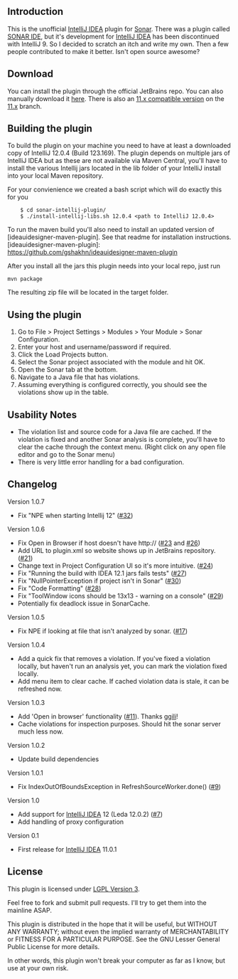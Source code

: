 Introduction
-----------

This is the unofficial [IntelliJ IDEA] plugin for [Sonar]. There was a plugin called [SONAR IDE], but it's development for [IntelliJ IDEA] has been discontinued with IntelliJ 9. So I decided to scratch an itch and write my own. Then a few people contributed to make it better. Isn't open source awesome?

[IntelliJ IDEA]: http://www.jetbrains.com/idea/
[Sonar]: http://www.sonarsource.org/
[SONAR IDE]: http://docs.codehaus.org/display/SONAR/IntelliJ+IDEA+Plugin

Download
--------

You can install the plugin through the official JetBrains repo. You can also manually download it [here].
There is also an [11.x compatible version] on the [11.x] branch.

[here]: http://plugins.jetbrains.com/plugin?pr=idea&pluginId=7168
[11.x compatible version]: https://github.com/gshakhn/sonar-intellij-plugin/blob/11.x/sonar-intellij-plugin-idea11.zip
[11.x]: https://github.com/gshakhn/sonar-intellij-plugin/tree/11.x

Building the plugin
------------------

To build the plugin on your machine you need to have at least a downloaded copy of IntelliJ 12.0.4 (Build 123.169).
The plugin depends on multiple jars of IntelliJ IDEA but as these are not available via Maven Central, you'll have to
install the various Intellij jars located in the lib folder of your IntelliJ install into your local Maven repository.

For your convienience we created a bash script which will do exactly this for you
```
    $ cd sonar-intellij-plugin/
    $ ./install-intellij-libs.sh 12.0.4 <path to IntelliJ 12.0.4>
```

To run the maven build you'll also need to install an updated version of [ideauidesigner-maven-plugin]. See that readme for installation instructions.
[ideauidesigner-maven-plugin]: https://github.com/gshakhn/ideauidesigner-maven-plugin

After you install all the jars this plugin needs into your local repo, just run

    mvn package

The resulting zip file will be located in the target folder.


Using the plugin
------------------

1. Go to  File > Project Settings > Modules > Your Module > Sonar Configuration.
2. Enter your host and username/password if required.
3. Click the Load Projects button.
4. Select the Sonar project associated with the module and hit OK.
5. Open the Sonar tab at the bottom.
6. Navigate to a Java file that has violations.
7. Assuming everything is configured correctly, you should see the violations show up in the table.


Usability Notes
------------------
- The violation list and source code for a Java file are cached. If the violation is fixed and another Sonar analysis is complete, you'll have to clear the cache through the context menu. (Right click on any open file editor and go to the Sonar menu)
- There is very little error handling for a bad configuration.


Changelog
---------

Version 1.0.7
- Fix "NPE when starting Intellij 12" ([#32](https://github.com/gshakhn/sonar-intellij-plugin/issues/32))

Version 1.0.6
- Fix Open in Browser if host doesn't have http:// ([#23](https://github.com/gshakhn/sonar-intellij-plugin/issues/23) and [#26](https://github.com/gshakhn/sonar-intellij-plugin/pull/26))
- Add URL to plugin.xml so website shows up in JetBrains repository. ([#21](https://github.com/gshakhn/sonar-intellij-plugin/issues/21))
- Change text in Project Configuration UI so it's more intuitive. ([#24](https://github.com/gshakhn/sonar-intellij-plugin/issues/24))
- Fix "Running the build with IDEA 12.1 jars fails tests" ([#27](https://github.com/gshakhn/sonar-intellij-plugin/issues/27))
- Fix "NullPointerException if project isn't in Sonar" ([#30](https://github.com/gshakhn/sonar-intellij-plugin/issues/30))
- Fix "Code Formatting" ([#28](https://github.com/gshakhn/sonar-intellij-plugin/issues/28))
- Fix "ToolWindow icons should be 13x13 - warning on a console" ([#29](https://github.com/gshakhn/sonar-intellij-plugin/issues/29))
- Potentially fix deadlock issue in SonarCache.

Version 1.0.5
- Fix NPE if looking at file that isn't analyzed by sonar. ([#17](https://github.com/gshakhn/sonar-intellij-plugin/issues/17))

Version 1.0.4
- Add a quick fix that removes a violation.
  If you've fixed a violation locally, but haven't run an analysis yet, you can mark the violation fixed locally.
- Add menu item to clear cache. If cached violation data is stale, it can be refreshed now.

Version 1.0.3
- Add 'Open in browser' functionality ([#11](https://github.com/gshakhn/sonar-intellij-plugin/issues/11)). Thanks [ggili]!
- Cache violations for inspection purposes. Should hit the sonar server much less now.

Version 1.0.2
- Update build dependencies

Version 1.0.1
- Fix IndexOutOfBoundsException in RefreshSourceWorker.done() ([#9](https://github.com/gshakhn/sonar-intellij-plugin/issues/9))

Version 1.0
- Add support for [IntelliJ IDEA] 12 (Leda 12.0.2)  ([#7](https://github.com/gshakhn/sonar-intellij-plugin/issues/7))
- Add handling of proxy configuration

Version 0.1
- First release for [IntelliJ IDEA] 11.0.1

[ggili]: https://github.com/ggili


License
------------------

This plugin is licensed under [LGPL Version 3].

Feel free to fork and submit pull requests. I'll try to get them into the mainline ASAP.


This plugin is distributed in the hope that it will be useful, but WITHOUT ANY WARRANTY; without even the implied warranty of MERCHANTABILITY or FITNESS FOR A PARTICULAR PURPOSE. See the GNU Lesser General Public License for more details.

In other words, this plugin won't break your computer as far as I know, but use at your own risk.

[LGPL Version 3]: http://www.gnu.org/licenses/lgpl-3.0.txt
